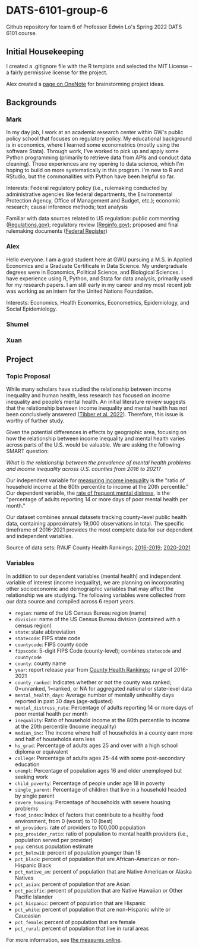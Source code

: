 # DATS-6101-group-6

Github repository for team 6 of Professor Edwin Lo's Spring 2022 DATS 6101 course.

## Initial Housekeeping

I created a .gitignore file with the R template and selected the MIT License – a fairly permissive license for the project.

Alex created a [page on OneNote](https://gwu0.sharepoint.com/sites/22SP_Dats6101_10M-GRP/_layouts/OneNote.aspx?id=%2Fsites%2F22SP_Dats6101_10M-GRP%2FSiteAssets%2F22SP_Dats6101_10M-GRP%20Notebook&wd=target%28_Collaboration%20Space%2FT6.one%7CECA6BC36-B95B-4F1F-833F-FD766D4E165F%2FTeam%20Project%20Brainstorm%7CB92533EC-1CA9-49E2-BD6E-C012CE298887%2F%29) for brainstorming project ideas.

## Backgrounds

### Mark

In my day job, I work at an academic research center within GW's public policy school that focuses on regulatory policy. My educational background is in economics, where I learned some econometrics (mostly using the software Stata). Through work, I've worked to pick up and apply some Python programming (primarily to retrieve data from APIs and conduct data cleaning). Those experiences are my opening to data science, which I'm hoping to build on more systematically in this program. I'm new to R and RStudio, but the commonalities with Python have been helpful so far.

Interests: Federal regulatory policy (i.e., rulemaking conducted by administrative agencies like federal departments, the Environmental Protection Agency, Office of Management and Budget, etc.); economic research; causal inference methods; text analysis

Familiar with data sources related to US regulation: public commenting ([Regulations.gov](https://www.regulations.gov/)); regulatory review ([Reginfo.gov](https://www.reginfo.gov/public/)); proposed and final rulemaking documents ([Federal Register](https://www.federalregister.gov/))

### Alex

Hello everyone. I am a grad student here at GWU pursuing a M.S. in Applied Economics and a Graduate Certificate in Data Science. My undergraduate degrees were in Economics, Political Science, and Biological Sciences. I have experience using R, Python, and Stata for data analysis, primarily used for my research papers. I am still early in my career and my most recent job was working as an intern for the United Nations Foundation.

Interests: Economics, Health Economics, Econometrics, Epidemiology, and Social Epidemiology.

### Shumel

### Xuan

## Project

### Topic Proposal

While many scholars have studied the relationship between income inequality and human health, less research has focused on income inequality and people’s mental health. An initial literature review suggests that the relationship between income inequality and mental health has not been conclusively answered ([Tibber et al. 2022](https://doi.org/10.1007/s00127-021-02159-w)). Therefore, this issue is worthy of further study.

Given the potential differences in effects by geographic area, focusing on how the relationship between income inequality and mental health varies across parts of the U.S. would be valuable. We are asking the following SMART question:

*What is the relationship between the prevalence of mental health problems and income inequality across U.S. counties from 2016 to 2021?*

Our independent variable for [measuring income inequality](https://www.countyhealthrankings.org/explore-health-rankings/measures-data-sources/county-health-rankings-model/health-factors/social-and-economic-factors/income/income-inequality) is the "ratio of household income at the 80th percentile to income at the 20th percentile." Our dependent variable, the [rate of frequent mental distress](https://www.countyhealthrankings.org/explore-health-rankings/measures-data-sources/county-health-rankings-model/health-outcomes/quality-of-life/frequent-mental-distress), is the "percentage of adults reporting 14 or more days of poor mental health per month."

Our dataset combines annual datasets tracking county-level public health data, containing approximately 19,000 observations in total. The specific timeframe of 2016-2021 provides the most complete data for our dependent and independent variables.

Source of data sets: RWJF County Health Rankings; [2016-2019](https://www.countyhealthrankings.org/explore-health-rankings/rankings-data-documentation/national-data-documentation-2010-2019); [2020-2021](https://www.countyhealthrankings.org/explore-health-rankings/rankings-data-documentation)

### Variables

In addition to our dependent variables (mental health) and independent variable of interest (income inequality), we are planning on incorporating other socioeconomic and demographic variables that may affect the relationship we are studying. The following variables were collected from our data source and compiled across 6 report years. 

* `region`: name of the US Census Bureau region (name)
* `division`: name of the US Census Bureau division (contained with a census region)
* `state`: state abbreviation
* `statecode`: FIPS state code
* `countycode`: FIPS county code
* `fipscode`: 5-digit FIPS Code (county-level); combines `statecode` and `countycode`
* `county`: county name
* `year`: report release year from [County Health Rankings](https://www.countyhealthrankings.org/); range of 2016-2021
* `county_ranked`: Indicates whether or not the county was ranked; 0=unranked, 1=ranked, or NA for aggregated national or state-level data
* `mental_health_days`: Average number of mentally unhealthy days reported in past 30 days (age-adjusted)
* `mental_distress_rate`: Percentage of adults reporting 14 or more days of poor mental health per month
* `inequality`: Ratio of household income at the 80th percentile to income at the 20th percentile (Income inequality)
* `median_inc`: The income where half of households in a county earn more and half of households earn less
* `hs_grad`: Percentage of adults ages 25 and over with a high school diploma or equivalent
* `college`: Percentage of adults ages 25-44 with some post-secondary education
* `unempl`: Percentage of population ages 16 and older unemployed but seeking work
* `child_poverty`: Percentage of people under age 18 in poverty
* `single_parent`: Percentage of children that live in a household headed by single parent
* `severe_housing`: Percentage of households with severe housing problems
* `food_index`: Index of factors that contribute to a healthy food environment, from 0 (worst) to 10 (best)
* `mh_providers`: rate of providers to 100,000 population
* `pop_provider_ratio`: ratio of population to mental health providers (i.e., population served per provider)
* `pop`: census population estimate
* `pct_below18`: percent of population younger than 18
* `pct_black`: percent of population that are African-American or non-Hispanic Black
* `pct_native_am`: percent of population that are Native American or Alaska Natives
* `pct_asian`: percent of population that are Asian
* `pct_pacific`: percent of population that are Native Hawaiian or Other Pacific Islander
* `pct_hispanic`: percent of population that are Hispanic
* `pct_white`: percent of population that are non-Hispanic white or Caucasian
* `pct_female`: percent of population that are female
* `pct_rural`: percent of population that live in rural areas

For more information, see [the measures online](https://www.countyhealthrankings.org/explore-health-rankings/measures-data-sources/2021-measures).
